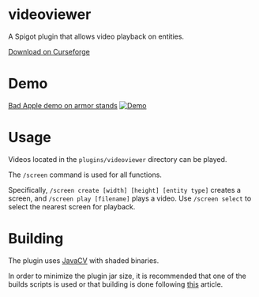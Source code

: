 # videoviewer
A Spigot plugin that allows video playback on entities.

[Download on Curseforge](https://www.curseforge.com/minecraft/bukkit-plugins/videoviewer-play-videos-in-minecraft)

# Demo
[Bad Apple demo on armor stands](https://www.youtube.com/watch?v=dAN99kQACi8)
[![Demo](https://i.ytimg.com/vi_webp/dAN99kQACi8/maxresdefault.webp)](https://www.youtube.com/watch?v=dAN99kQACi8)

# Usage
Videos located in the ```plugins/videoviewer``` directory can be played.

The ```/screen``` command is used for all functions.

Specifically, ```/screen create [width] [height] [entity type]``` creates a screen, and ```/screen play [filename]``` plays a video.
Use ```/screen select``` to select the nearest screen for playback.

# Building
The plugin uses [JavaCV](https://github.com/bytedeco/javacv) with shaded binaries. 

In order to minimize the plugin jar size, it is recommended that one of the builds scripts is used or that building is done following [this](https://github.com/bytedeco/javacpp-presets/wiki/Reducing-the-Number-of-Dependencies#include-binaries-only-for-one-or-more-platforms) article.